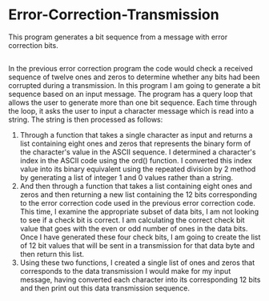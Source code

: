 # Error-Correction-Transmission
This program generates a bit sequence from a message with error correction bits.

##
In the previous error correction program the code would check a received sequence of twelve ones and zeros to determine whether any bits had been corrupted during a transmission. In this program I am going to generate a bit sequence based on an input message. The program has a query loop that allows the user to generate more than one bit sequence. Each time through the loop, it asks the user to input a character message which is read into a string. The string is then processed as follows:

1) Through a function that takes a single character as input and returns a list containing eight ones and zeros that represents the binary form of the character's value in the ASCII sequence. I determined a character's index in the ASCII code using the ord() function. I converted this index value into its binary equivalent using the repeated division by 2 method by generating a list of integer 1 and 0 values rather than a string.
2) And then through a function that takes a list containing eight ones and zeros and then returning a new list containing the 12 bits corresponding to the error correction code used in the previous error correction code. This time, I examine the appropriate subset of data bits, I am not looking to see if a check bit is correct. I am calculating the correct check bit value that goes with the even or odd number of ones in the data bits. Once I have generated these four check bits, I am going to create the list of 12 bit values that will be sent in a transmission for that data byte and then return this list.
3) Using these two functions, I created a single list of ones and zeros that corresponds to the data transmission I would make for my input message, having converted each character into its corresponding 12 bits and then print out this data transmission sequence.
